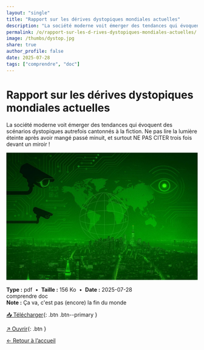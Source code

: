 ```yaml
---
layout: "single"
title: "Rapport sur les dérives dystopiques mondiales actuelles"
description: "La société moderne voit émerger des tendances qui évoquent des scénarios dystopiques autrefois cantonnés à la fiction. Ne pas lire la lumière éteinte après avoir mangé passé minuit, et surtout NE PAS CITER trois fois devant un miroir !"
permalink: /o/rapport-sur-les-d-rives-dystopiques-mondiales-actuelles/
image: /thumbs/dystop.jpg
share: true
author_profile: false
date: 2025-07-28
tags: ["comprendre", "doc"]
---
```

# Rapport sur les dérives dystopiques mondiales actuelles

La société moderne voit émerger des tendances qui évoquent des scénarios dystopiques autrefois cantonnés à la fiction. Ne pas lire la lumière éteinte après avoir mangé passé minuit, et surtout NE PAS CITER trois fois devant un miroir !

![Aperçu](/thumbs/dystop.jpg)

<div class="info-box">
<strong>Type :</strong> pdf &nbsp;•&nbsp; <strong>Taille :</strong> 156 Ko &nbsp;•&nbsp; <strong>Date :</strong> 2025-07-28
</div>


<div class="tags"><span class="tag">comprendre</span> <span class="tag">doc</span></div>

<div class="notice notice--info"><strong>Note :</strong> Ça va, c&#x27;est pas (encore) la fin du monde</div>

[📥 Télécharger](/pdfs/dystopie.pdf){: .btn .btn--primary }

[↗ Ouvrir](/pdfs/dystopie.pdf){: .btn }

[← Retour à l’accueil](/)
